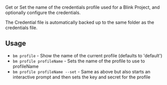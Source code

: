 Get or Set the name of the credentials profile used for a Blink Project, and optionally configure the credentials.

The Credential file is automatically backed up to the same folder as the credentials file.

## Usage

- `bm profile`                    - Show the name of the current profile (defaults to 'default')
- `bm profile profileName`        - Sets the name of the profile to use to profileName
- `bm profile profileName --set`  - Same as above but also starts an interactive prompt and then sets the key and secret for the profile

